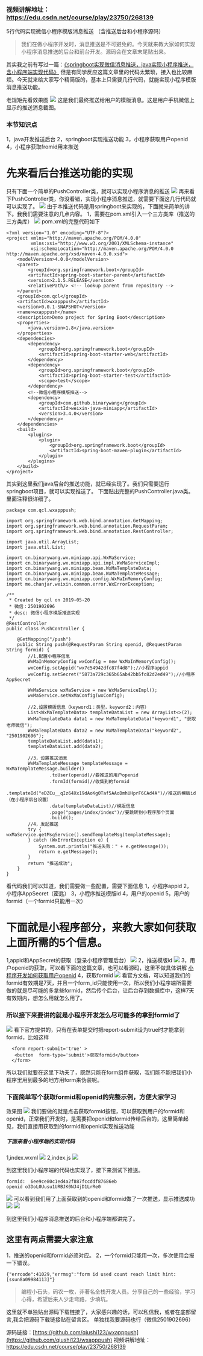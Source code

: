 ### 视频讲解地址：https://edu.csdn.net/course/play/23750/268139
5行代码实现微信小程序模版消息推送 （含推送后台和小程序源码）

> 我们在做小程序开发时，消息推送是不可避免的。今天就来教大家如何实现小程序消息推送的后台和前台开发。源码会在文章末尾贴出来。

其实我之前有写过一篇：[《springboot实现微信消息推送，java实现小程序推送，含小程序端实现代码》](https://www.jianshu.com/p/ba54ea36a11d) 但是有同学反应这篇文章里的代码太繁琐，接入也比较麻烦。今天就来给大家写个精简版的，基本上只需要几行代码，就能实现小程序模版消息推送功能。

老规矩先看效果图
![](https://upload-images.jianshu.io/upload_images/6273713-37175ee03eda5956.png?imageMogr2/auto-orient/strip%7CimageView2/2/w/1240)
这是我们最终推送给用户的模版消息。这是用户手机微信上显示的推送消息截图。

### 本节知识点
1，java开发推送后台
2，springboot实现推送功能
3，小程序获取用户openid
4，小程序获取fromid用来推送

# 先来看后台推送功能的实现
只有下面一个简单的PushController类，就可以实现小程序消息的推送
![](https://upload-images.jianshu.io/upload_images/6273713-7188217b207ffe13.png?imageMogr2/auto-orient/strip%7CimageView2/2/w/1240)
再来看下PushController类，你没看错，实现小程序消息推送，就需要下面这几行代码就可以实现了。
![](https://upload-images.jianshu.io/upload_images/6273713-6df7c66ded9837cb.png?imageMogr2/auto-orient/strip%7CimageView2/2/w/1240)
由于本推送代码是用springboot来实现的，下面就来简单的讲下。我我们需要注意的几点内容。
1，需要在pom.xml引入一个三方类库（推送的三方类库）
![](https://upload-images.jianshu.io/upload_images/6273713-a76ff40cae5c75da.png?imageMogr2/auto-orient/strip%7CimageView2/2/w/1240)
pom.xml的完整代码如下
```
<?xml version="1.0" encoding="UTF-8"?>
<project xmlns="http://maven.apache.org/POM/4.0.0"
         xmlns:xsi="http://www.w3.org/2001/XMLSchema-instance"
         xsi:schemaLocation="http://maven.apache.org/POM/4.0.0 http://maven.apache.org/xsd/maven-4.0.0.xsd">
    <modelVersion>4.0.0</modelVersion>
    <parent>
        <groupId>org.springframework.boot</groupId>
        <artifactId>spring-boot-starter-parent</artifactId>
        <version>2.1.5.RELEASE</version>
        <relativePath/> <!-- lookup parent from repository -->
    </parent>
    <groupId>com.qcl</groupId>
    <artifactId>wxapppush</artifactId>
    <version>0.0.1-SNAPSHOT</version>
    <name>wxapppush</name>
    <description>Demo project for Spring Boot</description>
    <properties>
        <java.version>1.8</java.version>
    </properties>
    <dependencies>
        <dependency>
            <groupId>org.springframework.boot</groupId>
            <artifactId>spring-boot-starter-web</artifactId>
        </dependency>
        <dependency>
            <groupId>org.springframework.boot</groupId>
            <artifactId>spring-boot-starter-test</artifactId>
            <scope>test</scope>
        </dependency>
        <!--微信小程序模版推送-->
        <dependency>
            <groupId>com.github.binarywang</groupId>
            <artifactId>weixin-java-miniapp</artifactId>
            <version>3.4.0</version>
        </dependency>
    </dependencies>
    <build>
        <plugins>
            <plugin>
                <groupId>org.springframework.boot</groupId>
                <artifactId>spring-boot-maven-plugin</artifactId>
            </plugin>
        </plugins>
    </build>
</project>
```
其实到这里我们java后台的推送功能，就已经实现了。我们只需要运行springboot项目，就可以实现推送了。
下面贴出完整的PushController.java类。里面注释很详细了。
```
package com.qcl.wxapppush;

import org.springframework.web.bind.annotation.GetMapping;
import org.springframework.web.bind.annotation.RequestParam;
import org.springframework.web.bind.annotation.RestController;

import java.util.ArrayList;
import java.util.List;

import cn.binarywang.wx.miniapp.api.WxMaService;
import cn.binarywang.wx.miniapp.api.impl.WxMaServiceImpl;
import cn.binarywang.wx.miniapp.bean.WxMaTemplateData;
import cn.binarywang.wx.miniapp.bean.WxMaTemplateMessage;
import cn.binarywang.wx.miniapp.config.WxMaInMemoryConfig;
import me.chanjar.weixin.common.error.WxErrorException;

/**
 * Created by qcl on 2019-05-20
 * 微信：2501902696
 * desc: 微信小程序模版推送实现
 */
@RestController
public class PushController {

    @GetMapping("/push")
    public String push(@RequestParam String openid, @RequestParam String formid) {
        //1,配置小程序信息
        WxMaInMemoryConfig wxConfig = new WxMaInMemoryConfig();
        wxConfig.setAppid("wx7c54942dfc87f4d8");//小程序appid
        wxConfig.setSecret("5873a729c365b65ab42bb5fc82d2ed49");//小程序AppSecret

        WxMaService wxMaService = new WxMaServiceImpl();
        wxMaService.setWxMaConfig(wxConfig);

        //2,设置模版信息（keyword1：类型，keyword2：内容）
        List<WxMaTemplateData> templateDataList = new ArrayList<>(2);
        WxMaTemplateData data1 = new WxMaTemplateData("keyword1", "获取老师微信");
        WxMaTemplateData data2 = new WxMaTemplateData("keyword2", "2501902696");
        templateDataList.add(data1);
        templateDataList.add(data2);

        //3，设置推送消息
        WxMaTemplateMessage templateMessage = WxMaTemplateMessage.builder()
                .toUser(openid)//要推送的用户openid
                .formId(formid)//收集到的formid
                .templateId("eDZCu__qIz64Xx19dAoKg0Taf5AAoDmhUHprF6CAd4A")//推送的模版id（在小程序后台设置）
                .data(templateDataList)//模版信息
                .page("pages/index/index")//要跳转到小程序那个页面
                .build();
        //4，发起推送
        try {            wxMaService.getMsgService().sendTemplateMsg(templateMessage);
        } catch (WxErrorException e) {
            System.out.println("推送失败：" + e.getMessage());
            return e.getMessage();
        }
        return "推送成功";
    }
}
```
看代码我们可以知道，我们需要做一些配置，需要下面信息
1，小程序appid
2，小程序AppSecret（密匙）
3，小程序推送模版id
4，用户的openid
5，用户的formid（一个formid只能用一次）

# 下面就是小程序部分，来教大家如何获取上面所需的5个信息。
1,appid和AppSecret的获取（登录小程序管理后台）
![](https://upload-images.jianshu.io/upload_images/6273713-a50191433b1f16ff.png?imageMogr2/auto-orient/strip%7CimageView2/2/w/1240)
2，推送模版id
![](https://upload-images.jianshu.io/upload_images/6273713-ba09fad3c72f66cb.png?imageMogr2/auto-orient/strip%7CimageView2/2/w/1240)
3，用户openid的获取，可以看下面的这篇文章，也可以看源码，这里不做具体讲解
 [小程序开发如何获取用户openid](https://www.jianshu.com/p/928932e74958)
4，获取formid
![](https://upload-images.jianshu.io/upload_images/6273713-8106f1a4d92f92e7.png?imageMogr2/auto-orient/strip%7CimageView2/2/w/1240)
看官方文档，可以知道我们的formid有效期是7天，并且一个form_id只能使用一次，所以我们小程序端所需要做的就是尽可能的多拿些formid，然后传个后台，让后台存到数据库中，这样7天有效期内，想怎么用就怎么用了。

### 所以接下来要讲的就是小程序开发怎么尽可能多的拿到formid了
![](https://upload-images.jianshu.io/upload_images/6273713-5985daad27d6e464.png?imageMogr2/auto-orient/strip%7CimageView2/2/w/1240)
看下官方提供的，只有在表单提交时把report-submit设为true时才能拿到formid，比如这样
```
  <form report-submit='true' >
   <button  form-type='submit'>获取formid</button>
  </form>
```
所以我们就要在这里下功夫了，既然只能在form组件获取，我们能不能把我们小程序里用到最多的地方用form来伪装呢。

### 下面简单写个获取formid和openid的完整示例，方便大家学习
效果图
![](https://upload-images.jianshu.io/upload_images/6273713-83a337717c603e9f.png?imageMogr2/auto-orient/strip%7CimageView2/2/w/1240)
我们要做的就是点击获取formid按钮，可以获取到用户的formid和openid，正常我们开发时，是需要把openid和formid传给后台的，这里简单起见，我们直接用获取到的formid和openid实现推送功能

##### 下面来看小程序端的实现代码
1,index.wxml
![](https://upload-images.jianshu.io/upload_images/6273713-4d1359587717263a.png?imageMogr2/auto-orient/strip%7CimageView2/2/w/1240)
2,index.js
![](https://upload-images.jianshu.io/upload_images/6273713-acc8ec29c3344c66.png?imageMogr2/auto-orient/strip%7CimageView2/2/w/1240)

到这里我们小程序端的代码也实现了，接下来测试下推送。

```
formid:  6ee9ce80c1ed4a2f887fccddf87686eb
openid o3DoL0Uusu1URBJK0NJ4jD1LrRe0
```
![](https://upload-images.jianshu.io/upload_images/6273713-661c5a9179a0482f.png?imageMogr2/auto-orient/strip%7CimageView2/2/w/1240)
可以看到我们用了上面获取到的openid和formid做了一次推送，显示推送成功
![](https://upload-images.jianshu.io/upload_images/6273713-39da1fd684b3ede4.png?imageMogr2/auto-orient/strip%7CimageView2/2/w/1240)
![](https://upload-images.jianshu.io/upload_images/6273713-28fe4f5b52c1fcf9.png?imageMogr2/auto-orient/strip%7CimageView2/2/w/1240)

到这里我们小程序消息推送的后台和小程序端都讲完了。
## 这里有两点需要大家注意
1，推送的openid和formid必须对应。
2，一个formid只能用一次，多次使用会报一下错误。
```
{"errcode":41029,"errmsg":"form id used count reach limit hint: [ssun8a09984113]"}
```
> 编程小石头，码农一枚，非著名全栈开发人员。分享自己的一些经验，学习心得，希望后来人少走弯路，少填坑。

这里就不单独贴出源码下载链接了，大家感兴趣的话，可以私信我，或者在底部留言,我会把源码下载链接贴在留言区。
单独找我要源码也行（微信2501902696）



源码链接：[https://github.com/qiushi123/wxapppush](https://github.com/qiushi123/wxapppush)
视频讲解地址：https://edu.csdn.net/course/play/23750/268139




